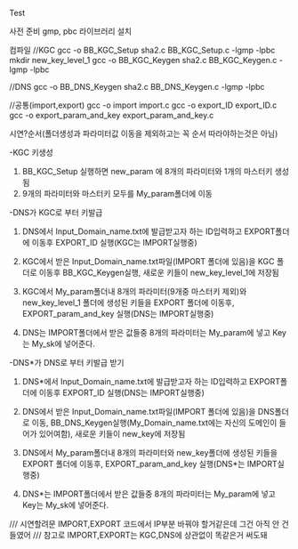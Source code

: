 Test

사전 준비
gmp, pbc 라이브러리 설치

컴파일
//KGC
gcc -o BB_KGC_Setup sha2.c BB_KGC_Setup.c -lgmp -lpbc
mkdir new_key_level_1
gcc -o BB_KGC_Keygen sha2.c BB_KGC_Keygen.c -lgmp -lpbc

//DNS
gcc -o BB_DNS_Keygen sha2.c BB_DNS_Keygen.c -lgmp -lpbc

//공통(import,export)
gcc -o import import.c
gcc -o export_ID export_ID.c
gcc -o export_param_and_key export_param_and_key.c


시연?순서(폴더생성과 파라미터값 이동을 제외하고는 꼭 순서 따라야하는것은 아님)

-KGC 키생성 

1. BB_KGC_Setup 실행하면 new_param 에 8개의 파라미터와 1개의 마스터키 생성됨
2. 9개의 파라미터와 마스터키 모두를 My_param폴더에 이동


-DNS가 KGC로 부터 키발급

1. DNS에서 Input_Domain_name.txt에 발급받고자 하는 ID입력하고 EXPORT폴더에 이동후 EXPORT_ID 실행(KGC는 IMPORT실행중)

2. KGC에서 받은 Input_Domain_name.txt파일(IMPORT 폴더에 있음)을 KGC 폴더로 이동후 BB_KGC_Keygen실행, 새로운 키들이 new_key_level_1에 저장됨

3. KGC에서 My_param폴더내 8개의 파라미터(9개중 마스터키 제외)와 new_key_level_1 폴더에 생성된 키들을 EXPORT 폴더에 이동후, EXPORT_param_and_key 실행(DNS는 IMPORT실행중)

4. DNS는 IMPORT폴더에서 받은 값들중 8개의 파라미터는 My_param에 넣고 Key는 My_sk에 넣어준다.


-DNS*가 DNS로 부터 키발급 받기

1. DNS*에서 Input_Domain_name.txt에 발급받고자 하는 ID입력하고 EXPORT폴더에 이동후 EXPORT_ID 실행(DNS는 IMPORT실행중)

2. DNS에서 받은 Input_Domain_name.txt파일(IMPORT 폴더에 있음)을 DNS폴더로 이동, BB_DNS_Keygen실행(My_Domain_name.txt에는 자신의 도메인이 들어가 있어여함), 새로운 키들이 new_key에 저장됨

3. DNS에서 My_param폴더내 8개의 파라미터와 new_key폴더에 생성된 키들을 EXPORT 폴더에 이동후, EXPORT_param_and_key 실행(DNS*는 IMPORT실행중)

4. DNS*는 IMPORT폴더에서 받은 값들중 8개의 파라미터는 My_param에 넣고 Key는 My_sk에 넣어준다.



/// 시연할려문 IMPORT,EXPORT 코드에서 IP부분 바꿔야 할거같은데 그건 아직 안 건들였어
/// 참고로 IMPORT,EXPORT는 KGC,DNS에 상관없이 똑같은거 써도돼